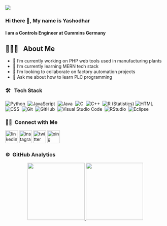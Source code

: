  ![](https://komarev.com/ghpvc/?username=aishwaryanevrekar&color=green)  
### Hi there 👋, My name is Yashodhar
#### I am a Controls Engineer at Cummins Germany



## 👨🏻‍💻 &nbsp; About Me
- 🔭 I’m currently working on PHP web tools used in manufacturing plants
- 🌱 I’m currently learning MERN tech stack
- 👯 I’m looking to collaborate on factory automation projects
- 💬 Ask me about how to learn PLC programming

### 🛠 &nbsp; Tech Stack

![Python](https://img.shields.io/badge/-Python-05122A?style=flat&logo=python)&nbsp;
![JavaScript](https://img.shields.io/badge/-JavaScript-05122A?style=flat&logo=javascript)&nbsp;
![Java](https://img.shields.io/badge/-Java-05122A?style=flat&logo=Java&logoColor=FFA518)&nbsp;
![C](https://img.shields.io/badge/-C-05122A?style=flat&logo=C&logoColor=A8B9CC)&nbsp;
![C++](https://img.shields.io/badge/-C++-05122A?style=flat&logo=C%2B%2B&logoColor=00599C)&nbsp;
![R (Statistics)](https://img.shields.io/badge/-R-05122A?style=flat&logo=R&logoColor=276DC3)
![HTML](https://img.shields.io/badge/-HTML-05122A?style=flat&logo=HTML5)&nbsp;
![CSS](https://img.shields.io/badge/-CSS-05122A?style=flat&logo=CSS3&logoColor=1572B6)&nbsp;
![Git](https://img.shields.io/badge/-Git-05122A?style=flat&logo=git)&nbsp;
![GitHub](https://img.shields.io/badge/-GitHub-05122A?style=flat&logo=github)&nbsp;
![Visual Studio Code](https://img.shields.io/badge/-Visual%20Studio%20Code-05122A?style=flat&logo=visual-studio-code&logoColor=007ACC)&nbsp;
![RStudio](https://img.shields.io/badge/-RStudio-05122A?style=flat&logo=rstudio)&nbsp;
![Eclipse](https://img.shields.io/badge/-Eclipse-05122A?style=flat&logo=eclipse-ide&logoColor=2C2255)



### 🤝🏻 &nbsp;Connect with Me
[<img src='https://cdn.jsdelivr.net/npm/simple-icons@3.0.1/icons/linkedin.svg' alt='linkedin' height='40'>](https://www.linkedin.com/in/https://www.linkedin.com/in/yashodhar-mahajan-2342a7148//)  [<img src='https://cdn.jsdelivr.net/npm/simple-icons@3.0.1/icons/instagram.svg' alt='instagram' height='40'>](https://www.instagram.com/@yashodhar03/)  [<img src='https://cdn.jsdelivr.net/npm/simple-icons@3.0.1/icons/twitter.svg' alt='twitter' height='40'>](https://twitter.com/@yashodhar03)  [<img src='https://cdn.jsdelivr.net/npm/simple-icons@3.0.1/icons/xing.svg' alt='xing' height='40'>](https://www.xing.com/profile/Yashodhar_Mahajan/cv)   

### ⚙️ &nbsp;GitHub Analytics

<p align="center">
<a href="https://github.com/aishwaryanevrekar">
  <img height="180em" src="https://github-readme-stats-eight-theta.vercel.app/api?username=aishwaryanevrekar&show_icons=true&theme=algolia&include_all_commits=true&count_private=true"/>
  <img height="180em" src="https://github-readme-stats-eight-theta.vercel.app/api/top-langs/?username=aishwaryanevrekar&layout=compact&langs_count=8&theme=algolia"/>
</a>
</p>





